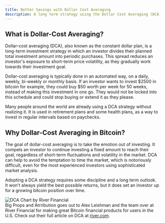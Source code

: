 ```yaml
---
title: Better Savings with Dollar Cost Averaging
description: A long term strategy using the Dollar Cost Averaging (DCA) method to save during Bitcoin's volatile rise in value.
---
```


## What is Dollar-Cost Averaging?

Dollar-cost averaging (DCA), also known as the constant dollar plan, is a long-term investment strategy in which an investor divides their planned total investment amount into periodic purchases. This spread reduces an investor's exposure to short-term price volatility, as they gradually work towards their investment goal.

Dollar-cost averaging is typically done in an automated way, on a daily, weekly, bi-weekly or monthly basis. If an investor wants to invest $2500 in bitcoin for example, they could buy $50 worth per week for 50 weeks, instead of making this investment in one go. They would not be locked into this schedule and could stop buying or extend it as they please.

Many people around the world are already using a DCA strategy without realizing it. It is used in retirement plans and some health plans, as a way to invest in regular intervals based on paychecks.

## Why Dollar-Cost Averaging in Bitcoin?

The goal of dollar-cost averaging is to take the emotion out of investing. It compels an investor to continue investing a fixed amount to reach their goal, regardless of short-term fluctuations and volatility in the market. DCA can help to avoid the temptation to time the market, which is notoriously difficult, even for the most experienced investors using sophisticated market analysis.

Adopting a DCA strategy requires some discipline and a long term outlook. It won't always yield the best possible returns, but it does set an investor up for a growing bitcoin position over time.

![DCA Chart by River Financial](https://river.com/learn/images/articles/dollar-cost-averaging-bitcoin.png) <br /> Big Props and Atrribution goes out to Alex Leishman and the team over at River Financial for making great Bitcoin financial products for users in the U.S. Check out their full article on DCA at [river.com](https://river.com/learn/what-is-bitcoin/dollar-cost-averaging-bitcoin).
